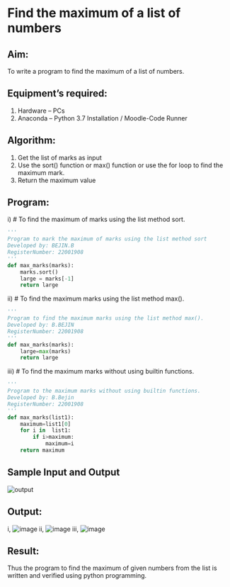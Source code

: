 # Find the maximum of a list of numbers
## Aim:
To write a program to find the maximum of a list of numbers.
## Equipment’s required:
1.	Hardware – PCs
2.	Anaconda – Python 3.7 Installation / Moodle-Code Runner
## Algorithm:
1.	Get the list of marks as input
2.	Use the sort() function or max() function or use the for loop to find the maximum mark.
3.	Return the maximum value
## Program:

i)	# To find the maximum of marks using the list method sort.
```Python
''' 
Program to mark the maximum of marks using the list method sort
Developed by: BEJIN.B
RegisterNumber: 22001908
'''
def max_marks(marks):
    marks.sort()
    large = marks[-1]
    return large


```

ii)	# To find the maximum marks using the list method max().
```Python
''' 
Program to find the maximum marks using the list method max().
Developed by: B.BEJIN
RegisterNumber: 22001908
'''
def max_marks(marks):
    large=max(marks)
    return large


```

iii) # To find the maximum marks without using builtin functions.
```Python
''' 
Program to the maximum marks without using builtin functions.
Developed by: B.Bejin
RegisterNumber: 22001908
'''
def max_marks(list1):
    maximum=list1[0]
    for i in  list1:
        if i>maximum:
            maximum=i
    return maximum


```
## Sample Input and Output
![output](./img/max_marks1.jpg) 

## Output:
i,
![image](https://user-images.githubusercontent.com/118367518/214829766-7bc5bd62-d701-4c22-824d-b93ea03de915.png)
ii,
![image](https://user-images.githubusercontent.com/118367518/214829836-fff711d5-7610-4e66-a500-608f270d56d8.png)
iii,
![image](https://user-images.githubusercontent.com/118367518/214829897-3c62dab6-5901-4585-8aa0-3cc7e37dd5a4.png)

## Result:
Thus the program to find the maximum of given numbers from the list is written and verified using python programming.
